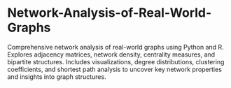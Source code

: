 # Network-Analysis-of-Real-World-Graphs
Comprehensive network analysis of real-world graphs using Python and R. Explores adjacency matrices, network density, centrality measures, and bipartite structures. Includes visualizations, degree distributions, clustering coefficients, and shortest path analysis to uncover key network properties and insights into graph structures.
